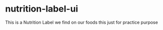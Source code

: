 ﻿# nutrition-label-ui
 This is a Nutrition Label we find on our foods this just for practice purpose
